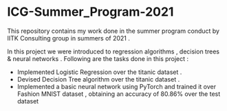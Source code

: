 # ICG-Summer_Program-2021
This repository contains my work done in the summer program conduct by IITK Consulting group in summers of 2021 .

In this project we were introduced to regression algorithms , decision trees & neural networks .
Following are the tasks done in this project :
- Implemented Logistic Regression over the titanic dataset .
- Devised Decision Tree algorithm over the titanic dataset .
- Implemented a basic neural network using PyTorch and trained it over Fashion MNIST dataset , obtaining an accuracy of 80.86% over the test dataset 

